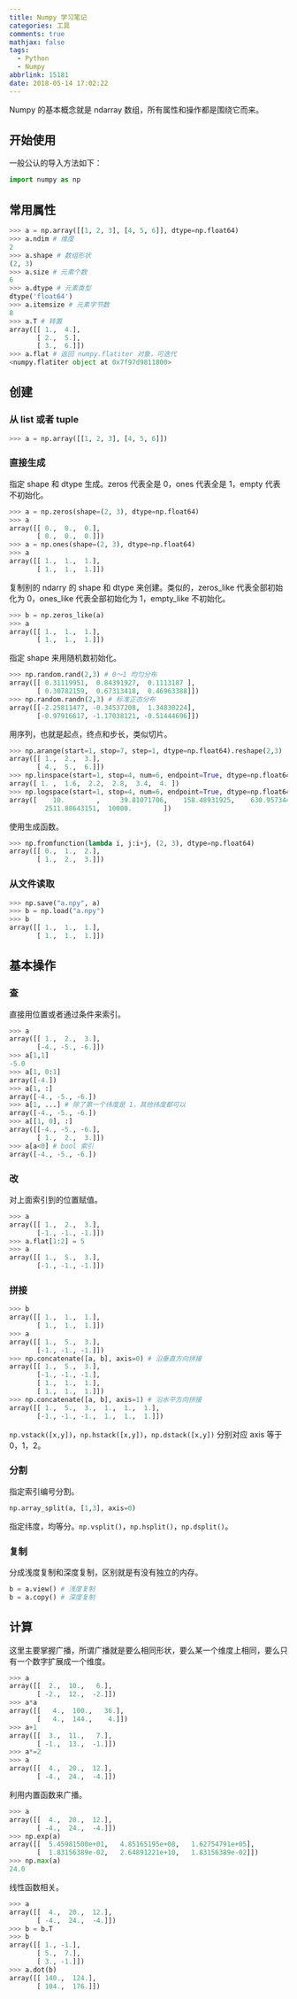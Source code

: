 ```yaml
---
title: Numpy 学习笔记
categories: 工具
comments: true
mathjax: false
tags:
  - Python
  - Numpy
abbrlink: 15181
date: 2018-05-14 17:02:22
---
```


Numpy 的基本概念就是 ndarray 数组，所有属性和操作都是围绕它而来。

<!--more-->

## 开始使用

一般公认的导入方法如下：

```python
import numpy as np
```

## 常用属性

```python
>>> a = np.array([[1, 2, 3], [4, 5, 6]], dtype=np.float64)
>>> a.ndim # 维度
2
>>> a.shape # 数组形状
(2, 3)
>>> a.size # 元素个数
6
>>> a.dtype # 元素类型
dtype('float64')
>>> a.itemsize # 元素字节数
8
>>> a.T # 转置
array([[ 1.,  4.],
       [ 2.,  5.],
       [ 3.,  6.]])
>>> a.flat # 返回 numpy.flatiter 对象，可迭代
<numpy.flatiter object at 0x7f97d9811800>
```

## 创建

###  从 list 或者 tuple

```python
>>> a = np.array([[1, 2, 3], [4, 5, 6]])
```

### 直接生成

指定 shape 和 dtype 生成。zeros 代表全是 0，ones 代表全是 1，empty 代表不初始化。

```python
>>> a = np.zeros(shape=(2, 3), dtype=np.float64)
>>> a
array([[ 0.,  0.,  0.],
       [ 0.,  0.,  0.]])
>>> a = np.ones(shape=(2, 3), dtype=np.float64)
>>> a
array([[ 1.,  1.,  1.],
       [ 1.,  1.,  1.]])
```

复制别的 ndarry 的 shape 和 dtype 来创建。类似的，zeros_like 代表全部初始化为 0，ones_like 代表全部初始化为 1，empty_like 不初始化。

```python
>>> b = np.zeros_like(a)
>>> a
array([[ 1.,  1.,  1.],
       [ 1.,  1.,  1.]])
```

指定 shape 来用随机数初始化。

```python
>>> np.random.rand(2,3) # 0～1 均匀分布
array([[ 0.31119951,  0.84391927,  0.1113187 ],
       [ 0.30782159,  0.67313418,  0.46963388]])
>>> np.random.randn(2,3) # 标准正态分布
array([[-2.25811477, -0.34537208,  1.34830224],
       [-0.97916617, -1.17038121, -0.51444696]])
```

用序列，也就是起点，终点和步长，类似切片。

```python
>>> np.arange(start=1, stop=7, step=1, dtype=np.float64).reshape(2,3)
array([[ 1.,  2.,  3.],
       [ 4.,  5.,  6.]])
>>> np.linspace(start=1, stop=4, num=6, endpoint=True, dtype=np.float64) # 均分
array([ 1. ,  1.6,  2.2,  2.8,  3.4,  4. ])
>>> np.logspace(start=1, stop=4, num=6, endpoint=True, dtype=np.float64, base=10.0) # 等比数列
array([    10.        ,     39.81071706,    158.48931925,    630.95734448,
         2511.88643151,  10000.        ])
```

使用生成函数。

```python
>>> np.fromfunction(lambda i, j:i+j, (2, 3), dtype=np.float64)
array([[ 0.,  1.,  2.],
       [ 1.,  2.,  3.]])
```

### 从文件读取

```python
>>> np.save("a.npy", a)
>>> b = np.load("a.npy")
>>> b
array([[ 1.,  1.,  1.],
       [ 1.,  1.,  1.]])
```

## 基本操作

### 查

直接用位置或者通过条件来索引。

```python
>>> a
array([[ 1.,  2.,  3.],
       [-4., -5., -6.]])
>>> a[1,1]
-5.0
>>> a[1, 0:1]
array([-4.])
>>> a[1, :]
array([-4., -5., -6.])
>>> a[1, ...] # 除了第一个纬度是 1，其他纬度都可以
array([-4., -5., -6.])
>>> a[[1, 0], :]
array([[-4., -5., -6.],
       [ 1.,  2.,  3.]])
>>> a[a<0] # bool 索引
array([-4., -5., -6.])
```

### 改

对上面索引到的位置赋值。

```python
>>> a
array([[ 1.,  2.,  3.],
       [-1., -1., -1.]])
>>> a.flat[1:2] = 5
>>> a
array([[ 1.,  5.,  3.],
       [-1., -1., -1.]])
```

### 拼接

```python
>>> b
array([[ 1.,  1.,  1.],
       [ 1.,  1.,  1.]])
>>> a
array([[ 1.,  5.,  3.],
       [-1., -1., -1.]])
>>> np.concatenate([a, b], axis=0) # 沿垂直方向拼接
array([[ 1.,  5.,  3.],
       [-1., -1., -1.],
       [ 1.,  1.,  1.],
       [ 1.,  1.,  1.]])
>>> np.concatenate([a, b], axis=1) # 沿水平方向拼接
array([[ 1.,  5.,  3.,  1.,  1.,  1.],
       [-1., -1., -1.,  1.,  1.,  1.]])
```

`np.vstack([x,y])`，`np.hstack([x,y])`，`np.dstack([x,y])` 分别对应 axis 等于 0，1，2。

### 分割

指定索引编号分割。

```python
np.array_split(a, [1,3], axis=0)
```

指定纬度，均等分。`np.vsplit()`，`np.hsplit()`，`np.dsplit()`。

### 复制

分成浅度复制和深度复制，区别就是有没有独立的内存。

```python
b = a.view() # 浅度复制
b = a.copy() # 深度复制
```

## 计算

这里主要掌握广播，所谓广播就是要么相同形状，要么某一个维度上相同，要么只有一个数字扩展成一个维度。

```python
>>> a
array([[  2.,  10.,   6.],
       [ -2.,  12.,  -2.]])
>>> a*a
array([[   4.,  100.,   36.],
       [   4.,  144.,    4.]])
>>> a+1
array([[  3.,  11.,   7.],
       [ -1.,  13.,  -1.]])
>>> a*=2
>>> a
array([[  4.,  20.,  12.],
       [ -4.,  24.,  -4.]])
```

利用内置函数来广播。

```python
>>> a
array([[  4.,  20.,  12.],
       [ -4.,  24.,  -4.]])
>>> np.exp(a)
array([[  5.45981500e+01,   4.85165195e+08,   1.62754791e+05],
       [  1.83156389e-02,   2.64891221e+10,   1.83156389e-02]])
>>> np.max(a)
24.0
```

线性函数相关。

```python
>>> a
array([[  4.,  20.,  12.],
       [ -4.,  24.,  -4.]])
>>> b = b.T
>>> b
array([[ 1., -1.],
       [ 5.,  7.],
       [ 3., -1.]])
>>> a.dot(b)
array([[ 140.,  124.],
       [ 104.,  176.]])
```

